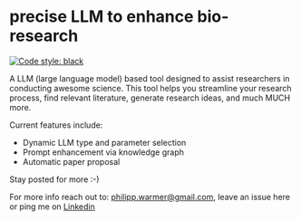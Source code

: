 # precise LLM to enhance bio-research
[![Code style: black](https://img.shields.io/badge/code%20style-black-000000.svg)](https://github.com/psf/black)

A LLM (large language model) based tool designed to assist researchers in conducting awesome science. This tool helps you streamline your research process, find relevant literature, generate research ideas, and much MUCH more.

Current features include:

- Dynamic LLM type and parameter selection
- Prompt enhancement via knowledge graph
- Automatic paper proposal

Stay posted for more :-)

For more info reach out to: philipp.warmer@gmail.com, leave an issue here or ping me on [Linkedin](https://www.linkedin.com/in/philippwarmer/) 
